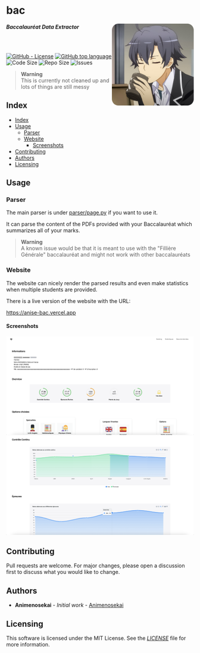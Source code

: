 # bac

<img align="right" src="assets/hachiman.png" height="220px">

***Baccalauréat Data Extractor***

<br>
<br>

[![GitHub - License](https://img.shields.io/github/license/Animenosekai/bac)](https://github.com/Animenosekai/bac/blob/master/LICENSE)
[![GitHub top language](https://img.shields.io/github/languages/top/Animenosekai/bac)](https://github.com/Animenosekai/bac)
![Code Size](https://img.shields.io/github/languages/code-size/Animenosekai/bac)
![Repo Size](https://img.shields.io/github/repo-size/Animenosekai/bac)
![Issues](https://img.shields.io/github/issues/Animenosekai/bac)

> **Warning**  
> This is currently not cleaned up and lots of things are still messy

## Index

- [Index](#index)
- [Usage](#usage)
  - [Parser](#parser)
  - [Website](#website)
    - [Screenshots](#screenshots)
- [Contributing](#contributing)
- [Authors](#authors)
- [Licensing](#licensing)

## Usage

### Parser

The main parser is under [parser/page.py](parser/page.py) if you want to use it.

It can parse the content of the PDFs provided with your Baccalauréat which summarizes all of your marks.

> **Warning**  
> A known issue would be that it is meant to use with the "Fillière Générale" baccalauréat and might not work with other baccalauréats

### Website

The website can nicely render the parsed results and even make statistics when multiple students are provided.

There is a live version of the website with the URL:

<https://anise-bac.vercel.app>

#### Screenshots

![Screenshot 1](assets/screenshot_1.png)
![Screenshot 2](assets/screenshot_2.png)

## Contributing

Pull requests are welcome. For major changes, please open a discussion first to discuss what you would like to change.

## Authors

- **Animenosekai** - *Initial work* - [Animenosekai](https://github.com/Animenosekai)

## Licensing

This software is licensed under the MIT License. See the [*LICENSE*](./LICENSE) file for more information.
